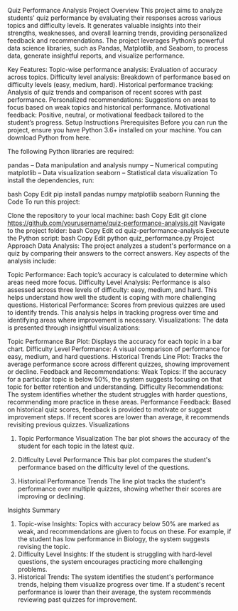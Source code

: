 Quiz Performance Analysis
Project Overview
This project aims to analyze students' quiz performance by evaluating their responses across various topics and difficulty levels. It generates valuable insights into their strengths, weaknesses, and overall learning trends, providing personalized feedback and recommendations. The project leverages Python’s powerful data science libraries, such as Pandas, Matplotlib, and Seaborn, to process data, generate insightful reports, and visualize performance.

Key Features:
Topic-wise performance analysis: Evaluation of accuracy across topics.
Difficulty level analysis: Breakdown of performance based on difficulty levels (easy, medium, hard).
Historical performance tracking: Analysis of quiz trends and comparison of recent scores with past performance.
Personalized recommendations: Suggestions on areas to focus based on weak topics and historical performance.
Motivational feedback: Positive, neutral, or motivational feedback tailored to the student’s progress.
Setup Instructions
Prerequisites
Before you can run the project, ensure you have Python 3.6+ installed on your machine. You can download Python from here.

The following Python libraries are required:

pandas – Data manipulation and analysis
numpy – Numerical computing
matplotlib – Data visualization
seaborn – Statistical data visualization
To install the dependencies, run:

bash
Copy
Edit
pip install pandas numpy matplotlib seaborn
Running the Code
To run this project:

Clone the repository to your local machine:
bash
Copy
Edit
git clone https://github.com/yourusername/quiz-performance-analysis.git
Navigate to the project folder:
bash
Copy
Edit
cd quiz-performance-analysis
Execute the Python script:
bash
Copy
Edit
python quiz_performance.py
Project Approach
Data Analysis:
The project analyzes a student's performance on a quiz by comparing their answers to the correct answers. Key aspects of the analysis include:

Topic Performance: Each topic’s accuracy is calculated to determine which areas need more focus.
Difficulty Level Analysis: Performance is also assessed across three levels of difficulty: easy, medium, and hard. This helps understand how well the student is coping with more challenging questions.
Historical Performance: Scores from previous quizzes are used to identify trends. This analysis helps in tracking progress over time and identifying areas where improvement is necessary.
Visualizations:
The data is presented through insightful visualizations:

Topic Performance Bar Plot: Displays the accuracy for each topic in a bar chart.
Difficulty Level Performance: A visual comparison of performance for easy, medium, and hard questions.
Historical Trends Line Plot: Tracks the average performance score across different quizzes, showing improvement or decline.
Feedback and Recommendations:
Weak Topics: If the accuracy for a particular topic is below 50%, the system suggests focusing on that topic for better retention and understanding.
Difficulty Recommendations: The system identifies whether the student struggles with harder questions, recommending more practice in these areas.
Performance Feedback: Based on historical quiz scores, feedback is provided to motivate or suggest improvement steps. If recent scores are lower than average, it recommends revisiting previous quizzes.
Visualizations
1. Topic Performance Visualization
The bar plot shows the accuracy of the student for each topic in the latest quiz.


2. Difficulty Level Performance
This bar plot compares the student's performance based on the difficulty level of the questions.


3. Historical Performance Trends
The line plot tracks the student's performance over multiple quizzes, showing whether their scores are improving or declining.


Insights Summary
1. Topic-wise Insights:
Topics with accuracy below 50% are marked as weak, and recommendations are given to focus on these.
For example, if the student has low performance in Biology, the system suggests revising the topic.
2. Difficulty Level Insights:
If the student is struggling with hard-level questions, the system encourages practicing more challenging problems.
3. Historical Trends:
The system identifies the student's performance trends, helping them visualize progress over time. If a student's recent performance is lower than their average, the system recommends reviewing past quizzes for improvement.
